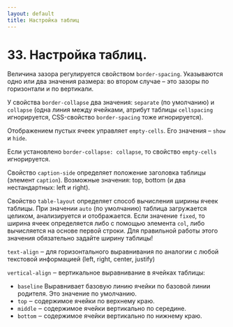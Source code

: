 ```yaml
---
layout: default
title: Настройка таблиц
---
```


# 33. Настройка таблиц.

Величина зазора регулируется свойством `border-spacing`. Указываются одно или два значения размера: во втором случае – это зазоры по горизонтали и по вертикали.

У свойства `border-collapse` два значения: `separate` (по умолчанию) и `collapse` (одна линия между ячейками, атрибут таблицы `cellspacing` игнорируется, СSS-свойство `border-spacing` тоже игнорируется).

Отображением пустых ячеек управляет `empty-cells`. Его значения – `show` и `hide`.

Если установлено `border-collapse: collapse`, то свойство `empty-cells` игнорируется.

Свойство `caption-side` определяет положение заголовка таблицы (элемент `caption`). Возможные значения: top, bottom (и два нестандартных: left и right).

Свойство `table-layout` определяет способ вычисления ширины ячеек таблицы. При значении `auto` (по умолчанию) таблица загружается целиком, анализируется и отображается. Если значение `fixed`, то ширина ячеек определяется либо с помощью элемента `col`, либо вычисляется на основе первой строки. Для правильной работы этого значения обязательно задайте ширину таблицы!

`text-align` ‒ для горизонтального выравнивания по аналогии с любой текстовой информацией (left, right, center, justify)

`vertical-align` ‒ вертикальное выравнивание в ячейках таблицы:

* `baseline` Выравнивает базовую линию ячейки по базовой линии родителя. Это значение по умолчанию.
* `top` ‒ содержимое ячейки по верхнему краю.
* `middle` ‒ содержимое ячейки вертикально по середине.
* `bottom` ‒ содержимое ячейки вертикально по нижнему краю.
